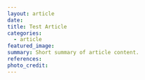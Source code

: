 ```yaml
---
layout: article
date:
title: Test Article
categories:
  - article
featured_image:
summary: Short summary of article content.
references:
photo_credit:
---
```

